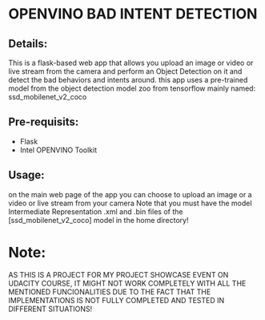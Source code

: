 # OPENVINO BAD INTENT DETECTION
## Details:
This is a flask-based web app that allows you upload an image or video or live stream from the camera and perform an Object Detection on it and detect the bad behaviors and intents around.
this app uses a pre-trained model from the object detection model zoo from tensorflow mainly named: ssd_mobilenet_v2_coco
## Pre-requisits:
* Flask
* Intel OPENVINO Toolkit
## Usage:
on the main web page of the app you can choose to upload an image or a video or live stream from your camera
Note that you must have the model Intermediate Representation .xml and .bin files of the [ssd_mobilenet_v2_coco] model in the home directory!
# Note:
AS THIS IS A PROJECT FOR MY PROJECT SHOWCASE EVENT ON UDACITY COURSE, IT MIGHT NOT WORK COMPLETELY WITH ALL THE MENTIONED FUNCIONALITIES DUE TO THE FACT THAT THE IMPLEMENTATIONS IS NOT FULLY COMPLETED AND TESTED IN DIFFERENT SITUATIONS!
